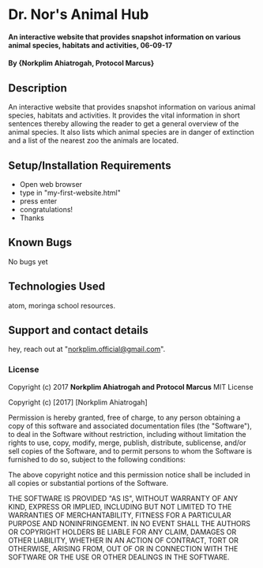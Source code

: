 # Dr. Nor's Animal Hub

#### An interactive website that provides snapshot information on various animal species, habitats and activities, 06-09-17

#### By **{Norkplim Ahiatrogah, Protocol Marcus}**

## Description

An interactive website that provides snapshot information on various
animal species, habitats and activities. It provides the vital information in
short sentences thereby allowing the reader to get a general overview of the
animal species. It also lists which animal species are in danger of extinction
and a list of the nearest zoo the animals are located.

## Setup/Installation Requirements

* Open web browser
* type in "my-first-website.html"
* press enter
* congratulations!
* Thanks


## Known Bugs

No bugs yet

## Technologies Used

atom, moringa school resources.

## Support and contact details

hey, reach out at "norkplim.official@gmail.com".

### License



Copyright (c) 2017 **Norkplim Ahiatrogah and Protocol Marcus**
MIT License

Copyright (c) [2017] [Norkplim Ahiatrogah]

Permission is hereby granted, free of charge, to any person obtaining a copy
of this software and associated documentation files (the "Software"), to deal
in the Software without restriction, including without limitation the rights
to use, copy, modify, merge, publish, distribute, sublicense, and/or sell
copies of the Software, and to permit persons to whom the Software is
furnished to do so, subject to the following conditions:

The above copyright notice and this permission notice shall be included in all
copies or substantial portions of the Software.

THE SOFTWARE IS PROVIDED "AS IS", WITHOUT WARRANTY OF ANY KIND, EXPRESS OR
IMPLIED, INCLUDING BUT NOT LIMITED TO THE WARRANTIES OF MERCHANTABILITY,
FITNESS FOR A PARTICULAR PURPOSE AND NONINFRINGEMENT. IN NO EVENT SHALL THE
AUTHORS OR COPYRIGHT HOLDERS BE LIABLE FOR ANY CLAIM, DAMAGES OR OTHER
LIABILITY, WHETHER IN AN ACTION OF CONTRACT, TORT OR OTHERWISE, ARISING FROM,
OUT OF OR IN CONNECTION WITH THE SOFTWARE OR THE USE OR OTHER DEALINGS IN THE
SOFTWARE.
